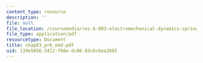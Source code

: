 ```yaml
---
content_type: resource
description: ''
file: null
file_location: /coursemedia/res-6-003-electromechanical-dynamics-spring-2009/139e58563412f68edc8683c6c6ea2685_chap03_prb_emd.pdf
file_type: application/pdf
resourcetype: Document
title: chap03_prb_emd.pdf
uid: 139e5856-3412-f68e-dc86-83c6c6ea2685
---
```

